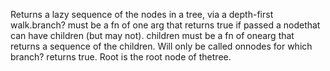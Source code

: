 Returns a lazy sequence of the nodes in a tree, via a depth-first walk.branch? must be a fn of one arg that returns true if passed a nodethat can have children (but may not).  children must be a fn of onearg that returns a sequence of the children. Will only be called onnodes for which branch? returns true. Root is the root node of thetree.